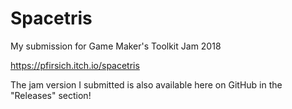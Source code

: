 # Spacetris

My submission for Game Maker's Toolkit Jam 2018

https://pfirsich.itch.io/spacetris

The jam version I submitted is also available here on GitHub in the "Releases" section!
